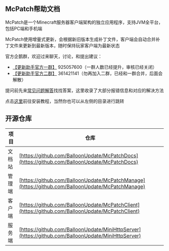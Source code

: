 ## McPatch帮助文档

McPatch是一个Minecraft服务器客户端架构的独立应用程序，支持JVM全平台，包括PC端和手机端

McPatch使用增量式更新，会根据新旧版本生成补丁文件，客户端会自动合并补丁文件来更新到最新版本，随时保持玩家客户端为最新状态

官方企鹅群，欢迎过来聊天，讨论，和提出建议：

+ [【更新助手官方一群】](https://jq.qq.com/?_wv=1027&k=PqAEtn39) 925057600（一群人数已经提升，审核已经关闭）
+ [【更新助手官方二群】](https://jq.qq.com/?_wv=1027&k=4rTiKPat) 361421141（勿再加入二群，已经和一群合并，后面会解散）

提问前先来[常见问题解答](faq.md)找找答案，这里收录了大部分报错信息和对应的解决方法

点击[这里](tutorial.md)前往安装教程，当然你也可以从左侧的目录进行跳转

## 开源仓库

| 项目   | 仓库                                                         |
| ------ | ------------------------------------------------------------ |
| 文档站 | [https://github.com/BalloonUpdate/McPatchDocs](https://github.com/BalloonUpdate/McPatchDocs) |
| 管理端 | [https://github.com/BalloonUpdate/McPatchManage](https://github.com/BalloonUpdate/McPatchManage) |
| 客户端 | [https://github.com/BalloonUpdate/McPatchClient](https://github.com/BalloonUpdate/McPatchClient) |
| 服务端 | [https://github.com/BalloonUpdate/MiniHttpServer](https://github.com/BalloonUpdate/MiniHttpServer) |